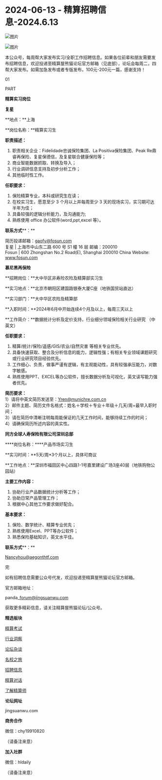 # 2024-06-13 - 精算招聘信息-2024.6.13

![图片](https://mmbiz.qpic.cn/mmbiz_jpg/PVTr5cqOmdsiaicIRGthO3IhpdkibrFUWVU1xAtP9ZY24c0vAhCVJo55thjfrfia19NvibyVvich2UW9I8vGCty5LxNw/640?wx_fmt=jpeg&tp=webp&wxfrom=5&wx_lazy=1)

![图片](https://mmbiz.qpic.cn/mmbiz_png/7QRTvkK2qC63c02mKcsfAaJ8sNcicTvg22UkHHibvKiasFS9FS6E4FeV0Dibe7as7h4tm8p7EfNfI06adlGbL2icYjw/640?wx_fmt=png&tp=webp&wxfrom=5&wx_lazy=1)

本公众号，每周帮大家发布实习/全职工作招聘信息。如果各位前辈和朋友需要发布招聘信息，欢迎投递至精算屋熊猫论坛官方邮箱（见底部），论坛会每周二，四帮大家发布。如需加急发布或者专版发布，100元-200元一篇，感谢支持！

01

PART

**精算实习岗位**

**复星**

**地点：**上海

**岗位名称：**精算实习生

**职责描述：**

1. 职责相关企业：Fidelidade忠诚保险集团、La Positiva保险集团、Peak Re鼎睿再保险、复星保德信，及复星联合健康保险等；
2. 商业智能数据抓取、转换及导入；
3. 行业调研信息支持及初步分析工作；
4. 其他临时性工作。

**任职要求：**

1. 保险精算专业，本科或研究生在读；  
2. 在校实习生，愿意至少 3 个月以上并每周至少 3 天的现场实习，实习期可达半年为佳；  
3. 具备较强的逻辑分析能力，及沟通能力;   
4. 熟练使用 office 办公软件(word,ppt,excel 等）。

**联系方式****：**

简历投递邮箱：gaofy@fosun.com   
复星 | 上海市中山东二路 600 号 S1 幢 16 层 邮编：200010   
Fosun | 600 Zhongshan No.2 Road(E), Shanghai 200010 China Website: www.fosun.com

**慕尼黑再保险**

**招聘岗位：**大中华区非寿险农险及精算部实习生

**实习地点：**北京市朝阳区建国路银泰大厦C座（地铁国贸站直达）

**实习部门：**大中华区农险及精算部

**入职时间：**2024年6月中开始连续4个月及以上，每周三天以上

**工作简介：**数据统计分析及定价支持，行业细分领域保险相关行业研究 （中英文）

**任职要求：**

1. 精算/统计/保险/遥感/GIS/农业/自然灾害 等相关专业优先。
2. 具备快速获取、整合及分析信息的能力，逻辑性强；有相关专业领域课题研究或行业研究项目经验优先。
3. 工作细心、负责，做事严谨有逻辑，有主观能动性，具有较强承压能力，对数字敏感。
4. 熟练使用PPT、EXCEL等办公软件，擅长数据分析及可视化，英文读写能力强者优先。

**简历要求：**  
1）请将中英文简历发送至：Yren@munichre.com.cn  
2）邮件主题、简历文件名格式：姓名＋学校＋专业＋年级＋几天/周+最早入职时间；  
3）请在简历中清晰注明每周能保证的几天工作时间，能够持续工作的时间；  
4）请确保简历所述内容的真实性。

**同方全球人寿保险有限公司深圳总部**

****岗位名称：****产品市场实习生

**实习时间：**5天/周\*3个月以上，具体可商议  
  
**工作地点：**深圳市福田区中心四路1-1号嘉里建设广场3座40层（地铁购物公园站）

**主要工作内容：**

1. 协助行业产品数据统计分析等工作；
2. 协助日常产品管理工作；
3. 根据中心其他工作要求做好配合。

**基本要求：**

1. 保险、数学统计、精算专业优先；
2. 熟练使用Excel、PPT等办公软件；
3. 熟悉保险基础知识，英文水平佳。

**联系方式****：**

Nancyhou@aegonthtf.com


完

如有招聘信息需要公众号代发，欢迎投递至精算屋熊猫论坛官方邮箱。

官方邮箱地址：

panda\_forum@jingsuanwu.com

获取更多精彩信息，请关注精算屋熊猫论坛/公众号。

**精选板块**

[精算考试](https://mp.weixin.qq.com/mp/appmsgalbum?__biz=Mzg5NzkwMTMzMA==&action=getalbum&album_id=2804960172988448769#wechat_redirect)

[行业洞察](https://mp.weixin.qq.com/mp/appmsgalbum?__biz=Mzg5NzkwMTMzMA==&action=getalbum&album_id=2804965799378829313#wechat_redirect)

[论坛杂谈](https://mp.weixin.qq.com/mp/appmsgalbum?__biz=Mzg5NzkwMTMzMA==&action=getalbum&album_id=2804979947286315009#wechat_redirect)

[名校之旅](https://mp.weixin.qq.com/mp/appmsgalbum?__biz=Mzg5NzkwMTMzMA==&action=getalbum&album_id=2804975288236654595#wechat_redirect)

[招聘信息](https://mp.weixin.qq.com/mp/appmsgalbum?__biz=Mzg5NzkwMTMzMA==&action=getalbum&album_id=2809916434738069507#wechat_redirect)

[精算对话](https://mp.weixin.qq.com/mp/appmsgalbum?__biz=Mzg5NzkwMTMzMA==&action=getalbum&album_id=3028246288796221446#wechat_redirect)

[了解精算师](https://mp.weixin.qq.com/mp/appmsgalbum?__biz=Mzg5NzkwMTMzMA==&action=getalbum&album_id=2804971247444180995#wechat_redirect)

**论坛网址**

jingsuanwu.com

**商务合作**

微信：chy19910820

（请备注来意）

**加入社群**

微信：hldaily

（请备注来意）